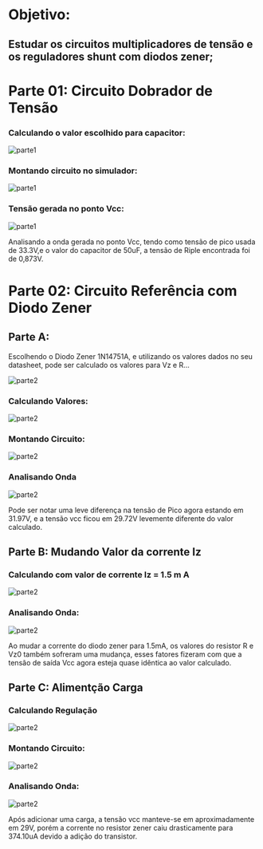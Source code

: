 
# Objetivo:

## Estudar os circuitos multiplicadores de tensão e os reguladores shunt com diodos zener;

# Parte 01: Circuito Dobrador de Tensão

### Calculando o valor escolhido para capacitor:

![parte1](https://i.imgur.com/c7U3qqu.jpg)

### Montando circuito no simulador:

![parte1](https://i.imgur.com/mvLKaus.jpg)

### Tensão gerada no ponto Vcc:

![parte1](https://i.imgur.com/OOe88l8.jpg)

Analisando a onda gerada no ponto Vcc, tendo como tensão de pico usada de 33.3V,e o valor do capacitor de 50uF, a tensão de Riple encontrada foi de 0,873V.

# Parte 02: Circuito Referência com Diodo Zener

## Parte A:

Escolhendo o Diodo Zener 1N14751A, e utilizando os valores dados no seu datasheet, pode ser calculado os valores para Vz e R...

![parte2](https://i.imgur.com/dUVLEmI.png)

### Calculando Valores:

![parte2](https://i.imgur.com/LV7rN9l.jpg)

### Montando Circuito:

![parte2](https://i.imgur.com/GHnMXgx.jpg)

### Analisando Onda

![parte2](https://i.imgur.com/fBef4ut.jpg)

Pode ser notar uma leve diferença na tensão de Pico agora estando em 31.97V, e a tensão vcc ficou em 29.72V levemente diferente do valor calculado.

## Parte B: Mudando Valor da corrente Iz

### Calculando com valor de corrente Iz = 1.5 m A

![parte2](https://i.imgur.com/QxZUL4z.jpg)

### Analisando Onda:

![parte2](https://i.imgur.com/dqxlcHu.jpg)

Ao mudar a corrente do diodo zener para 1.5mA, os valores do resistor R e Vz0 também sofreram uma mudança, esses fatores fizeram com que a tensão de saída Vcc agora esteja quase idêntica ao valor calculado.

## Parte C: Alimentção Carga

### Calculando Regulação

![parte2](https://i.imgur.com/rI35kjv.png)

### Montando Circuito:

![parte2](https://i.imgur.com/dDsUB10.jpg)

### Analisando Onda:

![parte2](https://i.imgur.com/9Ubq13f.jpg)

Após adicionar uma carga, a tensão vcc manteve-se em aproximadamente em 29V, porém a corrente no resistor zener caiu drasticamente para 374.10uA devido a adição do transistor.




